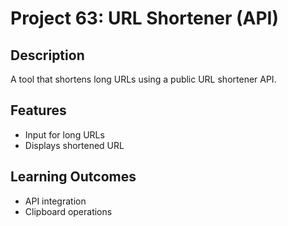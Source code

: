 # Project 63: URL Shortener (API)

## Description
A tool that shortens long URLs using a public URL shortener API.

## Features
- Input for long URLs
- Displays shortened URL

## Learning Outcomes
- API integration
- Clipboard operations
